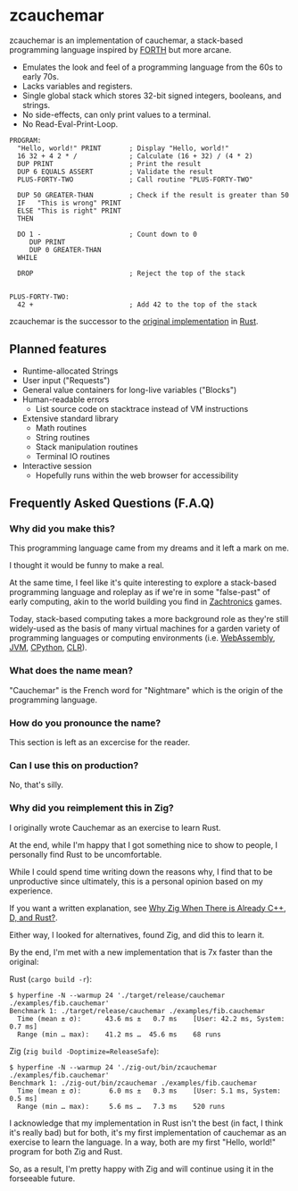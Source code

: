 # zcauchemar

zcauchemar is an implementation of cauchemar, a stack-based programming
language inspired by [FORTH] but more arcane. 

[FORTH]: https://en.wikipedia.org/wiki/Forth_(programming_language)

- Emulates the look and feel of a programming language from the 60s to early 70s.
- Lacks variables and registers.
- Single global stack which stores 32-bit signed integers, booleans, and strings.
- No side-effects, can only print values to a terminal.
- No Read-Eval-Print-Loop.

```cauchemar
PROGRAM:
  "Hello, world!" PRINT       ; Display "Hello, world!"
  16 32 + 4 2 * /             ; Calculate (16 + 32) / (4 * 2)
  DUP PRINT                   ; Print the result
  DUP 6 EQUALS ASSERT         ; Validate the result
  PLUS-FORTY-TWO              ; Call routine "PLUS-FORTY-TWO"
  
  DUP 50 GREATER-THAN         ; Check if the result is greater than 50
  IF   "This is wrong" PRINT
  ELSE "This is right" PRINT
  THEN
  
  DO 1 -                      ; Count down to 0
     DUP PRINT 
     DUP 0 GREATER-THAN 
  WHILE
  
  DROP                        ; Reject the top of the stack


PLUS-FORTY-TWO:
  42 +                        ; Add 42 to the top of the stack
```

zcauchemar is the successor to the [original implementation] in [Rust].

[original implementation]: https://github.com/yukiisbored/cauchemar
[Rust]: https://www.rust-lang.org/

## Planned features

- Runtime-allocated Strings
- User input ("Requests")
- General value containers for long-live variables ("Blocks")
- Human-readable errors
  - List source code on stacktrace instead of VM instructions
- Extensive standard library
  - Math routines
  - String routines
  - Stack manipulation routines
  - Terminal IO routines
- Interactive session
  - Hopefully runs within the web browser for accessibility

## Frequently Asked Questions (F.A.Q)

### Why did you make this?

This programming language came from my dreams and it left a mark on me.

I thought it would be funny to make a real.

At the same time, I feel like it's quite interesting to explore a stack-based
programming language and roleplay as if we're in some "false-past" of early 
computing, akin to the world building you find in [Zachtronics] games.

[Zachtronics]: https://www.zachtronics.com

Today, stack-based computing takes a more background role as they're still
widely-used as the basis of many virtual machines for a garden variety of
programming languages or computing environments (i.e. [WebAssembly], [JVM],
[CPython], [CLR]). 

[WebAssembly]: https://en.wikipedia.org/wiki/WebAssembly
[JVM]: https://en.wikipedia.org/wiki/Java_virtual_machine
[CPython]: https://en.wikipedia.org/wiki/CPython
[CLR]: https://en.wikipedia.org/wiki/Common_Language_Runtime

### What does the name mean?

"Cauchemar" is the French word for "Nightmare" which is the origin of the
programming language.

### How do you pronounce the name?

This section is left as an excercise for the reader.

### Can I use this on production?

No, that's silly.

### Why did you reimplement this in Zig?

I originally wrote Cauchemar as an exercise to learn Rust.

At the end, while I'm happy that I got something nice to show to people,
I personally find Rust to be uncomfortable.

While I could spend time writing down the reasons why, I find that to be 
unproductive since ultimately, this is a personal opinion based on my
experience.

If you want a written explanation, see [Why Zig When There is Already C++, D, and Rust?].

[Why Zig When There is Already C++, D, and Rust?]: https://ziglang.org/learn/why_zig_rust_d_cpp/

Either way, I looked for alternatives, found Zig, and did this to learn it.

By the end, I'm met with a new implementation that is 7x faster than the original:

Rust (`cargo build -r`):

```console
$ hyperfine -N --warmup 24 './target/release/cauchemar ./examples/fib.cauchemar'
Benchmark 1: ./target/release/cauchemar ./examples/fib.cauchemar
  Time (mean ± σ):      43.6 ms ±   0.7 ms    [User: 42.2 ms, System: 0.7 ms]
  Range (min … max):    41.2 ms …  45.6 ms    68 runs
```

Zig (`zig build -Doptimize=ReleaseSafe`):

```console
$ hyperfine -N --warmup 24 './zig-out/bin/zcauchemar ./examples/fib.cauchemar'
Benchmark 1: ./zig-out/bin/zcauchemar ./examples/fib.cauchemar
  Time (mean ± σ):       6.0 ms ±   0.3 ms    [User: 5.1 ms, System: 0.5 ms]
  Range (min … max):     5.6 ms …   7.3 ms    520 runs
```

I acknowledge that my implementation in Rust isn't the best (in fact, I think 
it's really bad) but for both, it's my first implementation of cauchemar as an
exercise to learn the language. In a way, both are my first "Hello, world!"
program for both Zig and Rust.

So, as a result, I'm pretty happy with Zig and will continue using it in the
forseeable future.